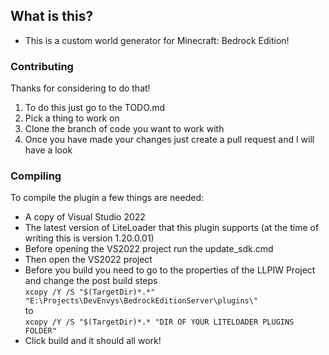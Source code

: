## What is this?

- This is a custom world generator for Minecraft: Bedrock Edition!

### Contributing
Thanks for considering to do that!
1. To do this just go to the TODO.md
2. Pick a thing to work on
3. Clone the branch of code you want to work with
4. Once you have made your changes just create a pull request and I will have a look

### Compiling
To compile the plugin a few things are needed:
- A copy of Visual Studio 2022
- The latest version of LiteLoader that this plugin supports (at the time of writing this is version 1.20.0.01)
- Before opening the VS2022 project run the update_sdk.cmd
- Then open the VS2022 project
- Before you build you need to go to the properties of the LLPIW Project and change the post build steps <br />
```xcopy /Y /S "$(TargetDir)*.*" "E:\Projects\DevEnvys\BedrockEditionServer\plugins\"``` <br />
to <br />
```xcopy /Y /S "$(TargetDir)*.* "DIR OF YOUR LITELOADER PLUGINS FOLDER"```
- Click build and it should all work!
